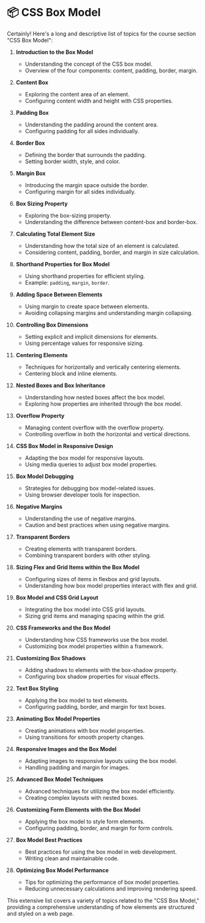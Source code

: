 # 📦 CSS Box Model

Certainly! Here's a long and descriptive list of topics for the course section "CSS Box Model":

1. **Introduction to the Box Model**
   - Understanding the concept of the CSS box model.
   - Overview of the four components: content, padding, border, margin.

2. **Content Box**
   - Exploring the content area of an element.
   - Configuring content width and height with CSS properties.

3. **Padding Box**
   - Understanding the padding around the content area.
   - Configuring padding for all sides individually.

4. **Border Box**
   - Defining the border that surrounds the padding.
   - Setting border width, style, and color.

5. **Margin Box**
   - Introducing the margin space outside the border.
   - Configuring margin for all sides individually.

6. **Box Sizing Property**
   - Exploring the box-sizing property.
   - Understanding the difference between content-box and border-box.

7. **Calculating Total Element Size**
   - Understanding how the total size of an element is calculated.
   - Considering content, padding, border, and margin in size calculation.

8. **Shorthand Properties for Box Model**
   - Using shorthand properties for efficient styling.
   - Example: `padding`, `margin`, `border`.

9. **Adding Space Between Elements**
   - Using margin to create space between elements.
   - Avoiding collapsing margins and understanding margin collapsing.

10. **Controlling Box Dimensions**
    - Setting explicit and implicit dimensions for elements.
    - Using percentage values for responsive sizing.

11. **Centering Elements**
    - Techniques for horizontally and vertically centering elements.
    - Centering block and inline elements.

12. **Nested Boxes and Box Inheritance**
    - Understanding how nested boxes affect the box model.
    - Exploring how properties are inherited through the box model.

13. **Overflow Property**
    - Managing content overflow with the overflow property.
    - Controlling overflow in both the horizontal and vertical directions.

14. **CSS Box Model in Responsive Design**
    - Adapting the box model for responsive layouts.
    - Using media queries to adjust box model properties.

15. **Box Model Debugging**
    - Strategies for debugging box model-related issues.
    - Using browser developer tools for inspection.

16. **Negative Margins**
    - Understanding the use of negative margins.
    - Caution and best practices when using negative margins.

17. **Transparent Borders**
    - Creating elements with transparent borders.
    - Combining transparent borders with other styling.

18. **Sizing Flex and Grid Items within the Box Model**
    - Configuring sizes of items in flexbox and grid layouts.
    - Understanding how box model properties interact with flex and grid.

19. **Box Model and CSS Grid Layout**
    - Integrating the box model into CSS grid layouts.
    - Sizing grid items and managing spacing within the grid.

20. **CSS Frameworks and the Box Model**
    - Understanding how CSS frameworks use the box model.
    - Customizing box model properties within a framework.

21. **Customizing Box Shadows**
    - Adding shadows to elements with the box-shadow property.
    - Configuring box shadow properties for visual effects.

22. **Text Box Styling**
    - Applying the box model to text elements.
    - Configuring padding, border, and margin for text boxes.

23. **Animating Box Model Properties**
    - Creating animations with box model properties.
    - Using transitions for smooth property changes.

24. **Responsive Images and the Box Model**
    - Adapting images to responsive layouts using the box model.
    - Handling padding and margin for images.

25. **Advanced Box Model Techniques**
    - Advanced techniques for utilizing the box model efficiently.
    - Creating complex layouts with nested boxes.

26. **Customizing Form Elements with the Box Model**
    - Applying the box model to style form elements.
    - Configuring padding, border, and margin for form controls.

27. **Box Model Best Practices**
    - Best practices for using the box model in web development.
    - Writing clean and maintainable code.

28. **Optimizing Box Model Performance**
    - Tips for optimizing the performance of box model properties.
    - Reducing unnecessary calculations and improving rendering speed.

This extensive list covers a variety of topics related to the "CSS Box Model," providing a comprehensive understanding of how elements are structured and styled on a web page.